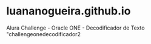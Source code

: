 # luananogueira.github.io
Alura Challenge - Oracle ONE - Decodificador de Texto
"challengeonedecodificador2
